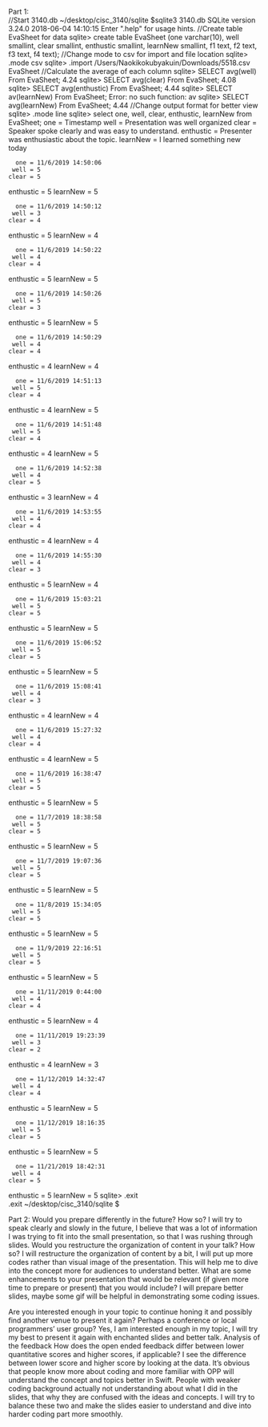 Part 1:
</br>
//Start 3140.db
~/desktop/cisc_3140/sqlite $sqlite3 3140.db
SQLite version 3.24.0 2018-06-04 14:10:15
Enter ".help" for usage hints.
//Create table EvaSheet for data
sqlite> create table EvaSheet (one varchar(10), well smallint, clear smallint, enthustic smallint, learnNew smallint, f1 text, f2 text, f3 text, f4 text);
//Change mode to csv for import and file location
sqlite> .mode csv
sqlite> .import /Users/Naokikokubyakuin/Downloads/5518.csv EvaSheet
//Calculate the average of each column
sqlite> SELECT avg(well) From EvaSheet;
4.24
sqlite> SELECT avg(clear) From EvaSheet;
4.08
sqlite> SELECT avg(enthustic) From EvaSheet;
4.44
sqlite> SELECT av(learnNew) From EvaSheet;
Error: no such function: av
sqlite> SELECT avg(learnNew) From EvaSheet;
4.44
//Change output format for better view 
sqlite> .mode line
sqlite> select one, well, clear, enthustic, learnNew from EvaSheet;
      one = Timestamp
     well = Presentation was well organized
    clear = Speaker spoke clearly and was easy to understand.
enthustic = Presenter was enthusiastic about the topic.
 learnNew = I learned something new today

      one = 11/6/2019 14:50:06
     well = 5
    clear = 5
enthustic = 5
 learnNew = 5

      one = 11/6/2019 14:50:12
     well = 3
    clear = 4
enthustic = 5
 learnNew = 4

      one = 11/6/2019 14:50:22
     well = 4
    clear = 4
enthustic = 5
 learnNew = 5

      one = 11/6/2019 14:50:26
     well = 5
    clear = 3
enthustic = 5
 learnNew = 5

      one = 11/6/2019 14:50:29
     well = 4
    clear = 4
enthustic = 4
 learnNew = 4

      one = 11/6/2019 14:51:13
     well = 5
    clear = 4
enthustic = 4
 learnNew = 5

      one = 11/6/2019 14:51:48
     well = 5
    clear = 4
enthustic = 4
 learnNew = 5

      one = 11/6/2019 14:52:38
     well = 4
    clear = 5
enthustic = 3
 learnNew = 4

      one = 11/6/2019 14:53:55
     well = 4
    clear = 4
enthustic = 4
 learnNew = 4

      one = 11/6/2019 14:55:30
     well = 4
    clear = 3
enthustic = 5
 learnNew = 4

      one = 11/6/2019 15:03:21
     well = 5
    clear = 5
enthustic = 5
 learnNew = 5

      one = 11/6/2019 15:06:52
     well = 5
    clear = 5
enthustic = 5
 learnNew = 5

      one = 11/6/2019 15:08:41
     well = 4
    clear = 3
enthustic = 4
 learnNew = 4

      one = 11/6/2019 15:27:32
     well = 4
    clear = 4
enthustic = 4
 learnNew = 5

      one = 11/6/2019 16:38:47
     well = 5
    clear = 5
enthustic = 5
 learnNew = 5

      one = 11/7/2019 18:38:58
     well = 5
    clear = 5
enthustic = 5
 learnNew = 5

      one = 11/7/2019 19:07:36
     well = 5
    clear = 5
enthustic = 5
 learnNew = 5

      one = 11/8/2019 15:34:05
     well = 5
    clear = 5
enthustic = 5
 learnNew = 5

      one = 11/9/2019 22:16:51
     well = 5
    clear = 5
enthustic = 5
 learnNew = 5

      one = 11/11/2019 0:44:00
     well = 4
    clear = 4
enthustic = 5
 learnNew = 4

      one = 11/11/2019 19:23:39
     well = 3
    clear = 2
enthustic = 4
 learnNew = 3

      one = 11/12/2019 14:32:47
     well = 4
    clear = 4
enthustic = 5
 learnNew = 5

      one = 11/12/2019 18:16:35
     well = 5
    clear = 5
enthustic = 5
 learnNew = 5

      one = 11/21/2019 18:42:31
     well = 4
    clear = 5
enthustic = 5
 learnNew = 5
sqlite> .exit   
.exit
~/desktop/cisc_3140/sqlite $
</br>

Part 2: 
Would you prepare differently in the future? How so?
I will try to speak clearly and slowly in the future, I believe that was a lot of information I was trying to fit into the small presentation, so that I was rushing through slides. 
Would you restructure the organization of content in your talk? How so?
I will restructure the organization of content by a bit, I will put up more codes rather than visual image of the presentation. This will help me to dive into the concept more for audiences to understand better. 
What are some enhancements to your presentation that would be relevant (if given more time to prepare or present) that you would include?
	I will prepare better slides, maybe some gif will be helpful in demonstrating some coding issues. 


Are you interested enough in your topic to continue honing it and possibly find another venue to present it again? Perhaps a conference or local programmers’ user group?
Yes, I am interested enough in my topic, I will try my best to present it again with enchanted slides and better talk. 
Analysis of the feedback
How does the open ended feedback differ between lower quantitative scores and higher scores, if applicable?
	I see the difference between lower score and higher score by looking at the data. It’s obvious that people know more about coding and more familiar with OPP will understand the concept and topics better in Swift. People with weaker coding background actually not understanding about what I did in the slides, that why they are confused with the ideas and concepts. I will try to balance these two and make the slides easier to understand and dive into harder coding part more smoothly.
